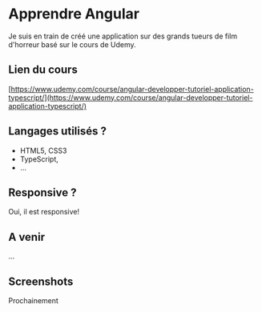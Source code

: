 # Apprendre Angular

Je suis en train de créé une application sur des grands tueurs de film d'horreur basé sur le cours de Udemy.

## Lien du cours
[https://www.udemy.com/course/angular-developper-tutoriel-application-typescript/](https://www.udemy.com/course/angular-developper-tutoriel-application-typescript/)

## Langages utilisés ?

+ HTML5, CSS3
+ TypeScript,
+ ... 



## Responsive ?

Oui, il est responsive!

## A venir

...

## Screenshots 

Prochainement 